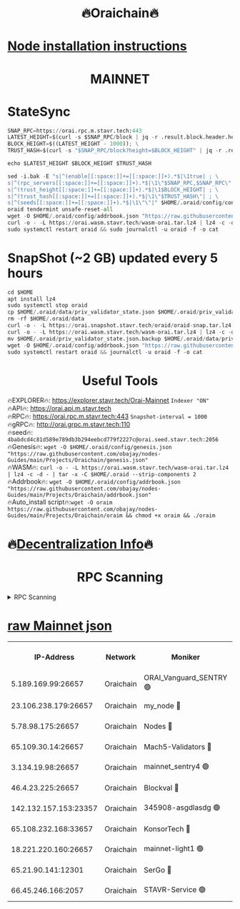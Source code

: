 <h1 align="center"> 🔥Oraichain🔥</h1>

[Node installation instructions](https://github.com/obajay/nodes-Guides/tree/main/Projects/Oraichain)
=
<h1 align="center"> MAINNET</h1>

# StateSync
```python
SNAP_RPC=https://orai.rpc.m.stavr.tech:443
LATEST_HEIGHT=$(curl -s $SNAP_RPC/block | jq -r .result.block.header.height); \
BLOCK_HEIGHT=$((LATEST_HEIGHT - 1000)); \
TRUST_HASH=$(curl -s "$SNAP_RPC/block?height=$BLOCK_HEIGHT" | jq -r .result.block_id.hash)

echo $LATEST_HEIGHT $BLOCK_HEIGHT $TRUST_HASH

sed -i.bak -E "s|^(enable[[:space:]]+=[[:space:]]+).*$|\1true| ; \
s|^(rpc_servers[[:space:]]+=[[:space:]]+).*$|\1\"$SNAP_RPC,$SNAP_RPC\"| ; \
s|^(trust_height[[:space:]]+=[[:space:]]+).*$|\1$BLOCK_HEIGHT| ; \
s|^(trust_hash[[:space:]]+=[[:space:]]+).*$|\1\"$TRUST_HASH\"| ; \
s|^(seeds[[:space:]]+=[[:space:]]+).*$|\1\"\"|" $HOME/.oraid/config/config.toml
oraid tendermint unsafe-reset-all
wget -O $HOME/.oraid/config/addrbook.json "https://raw.githubusercontent.com/obajay/nodes-Guides/main/Projects/Oraichain/addrbook.json"
curl -o - -L https://orai.wasm.stavr.tech/wasm-orai.tar.lz4 | lz4 -c -d - | tar -x -C $HOME/.oraid --strip-components 2
sudo systemctl restart oraid && sudo journalctl -u oraid -f -o cat
```
# SnapShot (~2 GB) updated every 5 hours
```python
cd $HOME
apt install lz4
sudo systemctl stop oraid
cp $HOME/.oraid/data/priv_validator_state.json $HOME/.oraid/priv_validator_state.json.backup
rm -rf $HOME/.oraid/data
curl -o - -L https://orai.snapshot.stavr.tech/oraid/oraid-snap.tar.lz4 | lz4 -c -d - | tar -x -C $HOME/.oraid --strip-components 2
curl -o - -L https://orai.wasm.stavr.tech/wasm-orai.tar.lz4 | lz4 -c -d - | tar -x -C $HOME/.oraid --strip-components 2
mv $HOME/.oraid/priv_validator_state.json.backup $HOME/.oraid/data/priv_validator_state.json
wget -O $HOME/.oraid/config/addrbook.json "https://raw.githubusercontent.com/obajay/nodes-Guides/main/Projects/Oraichain/addrbook.json"
sudo systemctl restart oraid && journalctl -u oraid -f -o cat
```

 <h1 align="center"> Useful Tools</h1>

🔥EXPLORER🔥:     https://explorer.stavr.tech/Orai-Mainnet        `Indexer "ON"` \
🔥API🔥:          https://orai.api.m.stavr.tech \
🔥RPC🔥:          https://orai.rpc.m.stavr.tech:443              `Snapshot-interval = 1000` \
🔥gRPC🔥:         http://orai.grpc.m.stavr.tech:110 \
🔥seed🔥:      `4babdcd4c81d589e789db3b294eebcd779f2227c@orai.seed.stavr.tech:2056` \
🔥Genesis🔥:   `wget -O $HOME/.oraid/config/genesis.json "https://raw.githubusercontent.com/obajay/nodes-Guides/main/Projects/Oraichain/genesis.json"` \
🔥WASM🔥:      `curl -o - -L https://orai.wasm.stavr.tech/wasm-orai.tar.lz4 | lz4 -c -d - | tar -x -C $HOME/.oraid --strip-components 2` \
🔥Addrbook🔥:  `wget -O $HOME/.oraid/config/addrbook.json "https://raw.githubusercontent.com/obajay/nodes-Guides/main/Projects/Oraichain/addrbook.json"` \
🔥Auto_install script🔥:`wget -O oraim https://raw.githubusercontent.com/obajay/nodes-Guides/main/Projects/Oraichain/oraim && chmod +x oraim && ./oraim`

🔥[Decentralization Info](https://github.com/obajay/StateSync-snapshots/tree/main/Projects/Oraichain/Decentralization)🔥
=
<h1 align="center"> RPC Scanning</h1>

<details>
<summary>RPC Scanning</summary>

<h2 align="center"> We scan nodes in real time every 4 hours. And we provide the final result of RPC endpoints.
We cannot influence the operation of these nodes in any way. </h2>


```python
If Voting Power is higher than 0 --> then the Node is a validator of the network and may be subject to attack and be a potential threat to the chain.
```
```python
We marked such validators with a red symbol
```

</details>

[raw Mainnet json](https://rpc-check.oraim.stavr.tech/oraim/rpc-oraim-result.json)
=


<table><tr><th>IP-Address</th><th>Network</th><th>Moniker</th><th>Latest Block Height</th><th>Earliest Block Height</th><th>Catching Up</th><th>Tx Index</th><th>Voting Power</th><th>Scan Time</th></tr><tr><td>5.189.169.99:26657</td><td>Oraichain</td><td>ORAI_Vanguard_SENTRY 🟢</td><td>15760897</td><td>0</td><td>False</td><td>on</td><td>0</td><td>2024-02-14T04:14:24.528908453UTC</td></tr><tr><td>23.106.238.179:26657</td><td>Oraichain</td><td>my_node 🔴</td><td>15760900</td><td>0</td><td>False</td><td>on</td><td>221842</td><td>2024-02-14T04:14:37.156636550UTC</td></tr><tr><td>5.78.98.175:26657</td><td>Oraichain</td><td>Nodes 🔴</td><td>15760901</td><td>0</td><td>False</td><td>off</td><td>164891</td><td>2024-02-14T04:14:45.290012872UTC</td></tr><tr><td>65.109.30.14:26657</td><td>Oraichain</td><td>Mach5-Validators 🔴</td><td>15760905</td><td>0</td><td>False</td><td>off</td><td>212</td><td>2024-02-14T04:15:08.277027967UTC</td></tr><tr><td>3.134.19.98:26657</td><td>Oraichain</td><td>mainnet_sentry4 🟢</td><td>15760901</td><td>1</td><td>False</td><td>on</td><td>0</td><td>2024-02-14T04:14:42.329466346UTC</td></tr><tr><td>46.4.23.225:26657</td><td>Oraichain</td><td>Blockval 🔴</td><td>15760905</td><td>10774049</td><td>False</td><td>off</td><td>281673</td><td>2024-02-14T04:15:10.581637502UTC</td></tr><tr><td>142.132.157.153:23357</td><td>Oraichain</td><td>345908-asgdlasdg 🟢</td><td>15760900</td><td>11956426</td><td>False</td><td>on</td><td>0</td><td>2024-02-14T04:14:41.601753395UTC</td></tr><tr><td>65.108.232.168:33657</td><td>Oraichain</td><td>KonsorTech 🔴</td><td>15760897</td><td>14344801</td><td>False</td><td>off</td><td>50366</td><td>2024-02-14T04:14:20.091681978UTC</td></tr><tr><td>18.221.220.160:26657</td><td>Oraichain</td><td>mainnet-light1 🟢</td><td>15760902</td><td>15643601</td><td>False</td><td>on</td><td>0</td><td>2024-02-14T04:14:50.193577944UTC</td></tr><tr><td>65.21.90.141:12301</td><td>Oraichain</td><td>SerGo 🔴</td><td>15760903</td><td>15660903</td><td>False</td><td>off</td><td>1</td><td>2024-02-14T04:14:58.751506648UTC</td></tr><tr><td>66.45.246.166:2057</td><td>Oraichain</td><td>STAVR-Service 🟢</td><td>15760904</td><td>15758801</td><td>False</td><td>on</td><td>0</td><td>2024-02-14T04:15:03.518780533UTC</td></tr></table>
